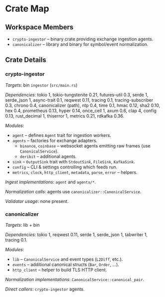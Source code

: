 # Crate Map

## Workspace Members
- `crypto-ingestor` – binary crate providing exchange ingestion agents.
- `canonicalizer` – library and binary for symbol/event normalization.

## Crate Details

### crypto-ingestor
*Targets*: bin `ingestor` (`src/main.rs`)

*Dependencies*: tokio 1, tokio-tungstenite 0.21, futures-util 0.3, serde 1, serde_json 1, async-trait 0.1,
reqwest 0.11, tracing 0.1, tracing-subscriber 0.3, chrono 0.4, canonicalizer (path), ntp 0.4,
time 0.1, hmac 0.12, sha2 0.10, hex 0.4, prometheus 0.13, hyper 0.14, once_cell 1, axum 0.6,
clap 4, config 0.13, rust_decimal 1, thiserror 1, metrics 0.21, rdkafka 0.36.

*Modules*:
- `agent` – defines `Agent` trait for ingestion workers.
- `agents` – factories for exchange adapters.
    - `binance`, `coinbase` – websocket agents emitting raw frames (use `CanonicalService`).
    - `deribit` – additional agents.
- `sink` – `OutputSink` trait with `StdoutSink`, `FileSink`, `KafkaSink`.
- `config` – CLI & settings controlling which feeds run.
- `metrics`, `clock`, `http_client`, `metadata`, `parse`, `error` – helpers.

*Ingest implementations*: `agent` and `agents/*`.

*Normalization calls*: agents use `canonicalizer::CanonicalService`.

*Validator usage*: none present.

### canonicalizer
*Targets*: lib + bin

*Dependencies*: tokio 1, reqwest 0.11, serde 1, serde_json 1, tabwriter 1, tracing 0.1.

*Modules*:
- `lib` – `CanonicalService` and event types (`L2Diff`, etc.).
- `events` – additional canonical structs (`Bar`, `Order`, ...).
- `http_client` – helper to build TLS HTTP client.

*Normalization implementations*: `CanonicalService::canonical_pair`.

*Direct callers*: `crypto-ingestor` agents.
